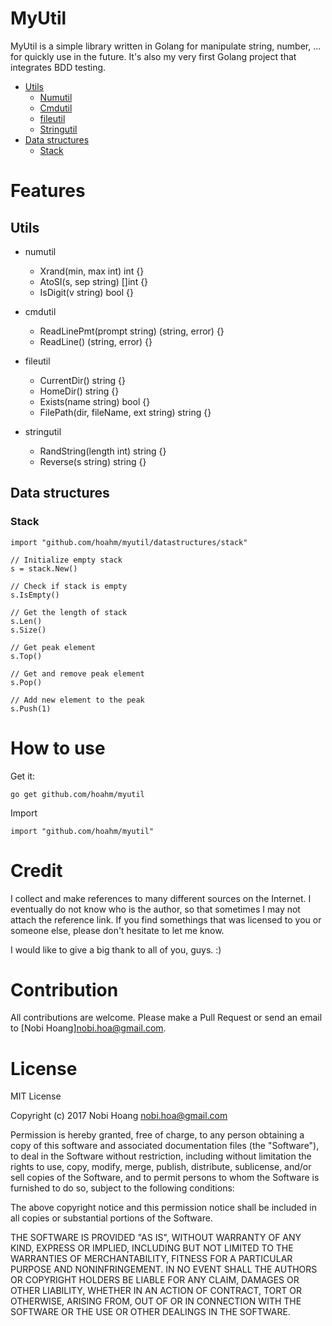 # MyUtil

MyUtil is a simple library written in Golang for manipulate string, number, ... for quickly use in the future. It's also my very first Golang project that integrates BDD testing.

* [Utils](#utils)
  * [Numutil](#numutil)
  * [Cmdutil](#cmdutil)
  * [fileutil](#fileutil)
  * [Stringutil](#stringutil)
* [Data structures](#data-structures)
  * [Stack](#stack)

# Features

## Utils

* numutil
    * Xrand(min, max int) int {}
    * AtoSI(s, sep string) []int {}
    * IsDigit(v string) bool {}

* cmdutil
    * ReadLinePmt(prompt string) (string, error) {}
    * ReadLine() (string, error) {}

* fileutil
    * CurrentDir() string {}
    * HomeDir() string {}
    * Exists(name string) bool {}
    * FilePath(dir, fileName, ext string) string {}

* stringutil
    * RandString(length int) string {}
    * Reverse(s string) string {}

## Data structures

### Stack

    import "github.com/hoahm/myutil/datastructures/stack"

    // Initialize empty stack
    s = stack.New()    

    // Check if stack is empty
    s.IsEmpty()

    // Get the length of stack
    s.Len()
    s.Size()

    // Get peak element
    s.Top()

    // Get and remove peak element
    s.Pop()

    // Add new element to the peak
    s.Push(1)

# How to use

Get it:

    go get github.com/hoahm/myutil

Import

    import "github.com/hoahm/myutil"

# Credit

I collect and make references to many different sources on the Internet. I eventually do not know who is the author, so that sometimes I may not attach the reference link. If you find somethings that was licensed to you or someone else, please don't hesitate to let me know.

I would like to give a big thank to all of you, guys. :)        

# Contribution

All contributions are welcome. Please make a Pull Request or send an email to [Nobi Hoang]<nobi.hoa@gmail.com>.

# License

MIT License

Copyright (c) 2017 Nobi Hoang <nobi.hoa@gmail.com>

Permission is hereby granted, free of charge, to any person obtaining a copy
of this software and associated documentation files (the "Software"), to deal
in the Software without restriction, including without limitation the rights
to use, copy, modify, merge, publish, distribute, sublicense, and/or sell
copies of the Software, and to permit persons to whom the Software is
furnished to do so, subject to the following conditions:

The above copyright notice and this permission notice shall be included in all
copies or substantial portions of the Software.

THE SOFTWARE IS PROVIDED "AS IS", WITHOUT WARRANTY OF ANY KIND, EXPRESS OR
IMPLIED, INCLUDING BUT NOT LIMITED TO THE WARRANTIES OF MERCHANTABILITY,
FITNESS FOR A PARTICULAR PURPOSE AND NONINFRINGEMENT. IN NO EVENT SHALL THE
AUTHORS OR COPYRIGHT HOLDERS BE LIABLE FOR ANY CLAIM, DAMAGES OR OTHER
LIABILITY, WHETHER IN AN ACTION OF CONTRACT, TORT OR OTHERWISE, ARISING FROM,
OUT OF OR IN CONNECTION WITH THE SOFTWARE OR THE USE OR OTHER DEALINGS IN THE
SOFTWARE.